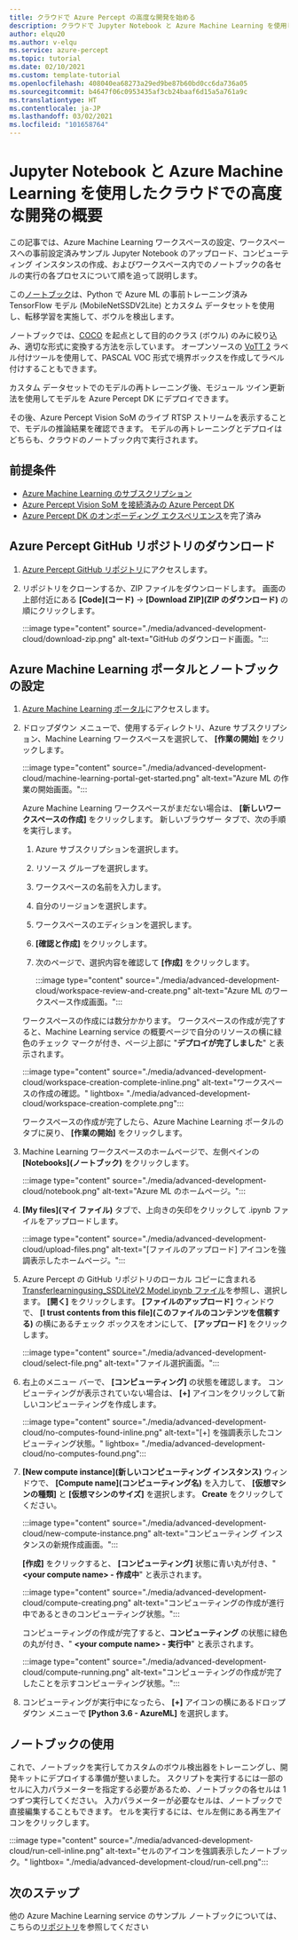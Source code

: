 ```yaml
---
title: クラウドで Azure Percept の高度な開発を始める
description: クラウドで Jupyter Notebook と Azure Machine Learning を使用して高度な開発を始めます
author: elqu20
ms.author: v-elqu
ms.service: azure-percept
ms.topic: tutorial
ms.date: 02/10/2021
ms.custom: template-tutorial
ms.openlocfilehash: 408040ea68273a29ed9be87b60bd0cc6da736a05
ms.sourcegitcommit: b4647f06c0953435af3cb24baaf6d15a5a761a9c
ms.translationtype: HT
ms.contentlocale: ja-JP
ms.lasthandoff: 03/02/2021
ms.locfileid: "101658764"
---
```

# <a name="getting-started-with-advanced-development-in-the-cloud-via-jupyter-notebooks-and-azure-machine-learning"></a>Jupyter Notebook と Azure Machine Learning を使用したクラウドでの高度な開発の概要

この記事では、Azure Machine Learning ワークスペースの設定、ワークスペースへの事前設定済みサンプル Jupyter Notebook のアップロード、コンピューティング インスタンスの作成、およびワークスペース内でのノートブックの各セルの実行の各プロセスについて順を追って説明します。

この[ノートブック](https://github.com/microsoft/Project-Santa-Cruz-Private-Preview/blob/main/Sample-Scripts-and-Notebooks/Official/Machine%20Learning%20Notebooks/Transferlearningusing_SSDLiteV2%20Model.ipynb)は、Python で Azure ML の事前トレーニング済み TensorFlow モデル (MobileNetSSDV2Lite) とカスタム データセットを使用し、転移学習を実施して、ボウルを検出します。

ノートブックでは、[COCO](https://cocodataset.org/#home) を起点として目的のクラス (ボウル) のみに絞り込み、適切な形式に変換する方法を示しています。 オープンソースの [VoTT 2](https://github.com/microsoft/VoTT) ラベル付けツールを使用して、PASCAL VOC 形式で境界ボックスを作成してラベル付けすることもできます。

カスタム データセットでのモデルの再トレーニング後、モジュール ツイン更新法を使用してモデルを Azure Percept DK にデプロイできます。

その後、Azure Percept Vision SoM のライブ RTSP ストリームを表示することで、モデルの推論結果を確認できます。 モデルの再トレーニングとデプロイはどちらも、クラウドのノートブック内で実行されます。

## <a name="prerequisites"></a>前提条件

- [Azure Machine Learning のサブスクリプション](https://azure.microsoft.com/free/services/machine-learning/)
- [Azure Percept Vision SoM を接続済みの Azure Percept DK](./overview-azure-percept-dk.md)
- [Azure Percept DK のオンボーディング エクスペリエンス](./quickstart-percept-dk-set-up.md)を完了済み

## <a name="download-azure-percept-github-repository"></a>Azure Percept GitHub リポジトリのダウンロード

1. [Azure Percept GitHub リポジトリ](https://github.com/microsoft/Project-Santa-Cruz-Private-Preview)にアクセスします。

1. リポジトリをクローンするか、ZIP ファイルをダウンロードします。 画面の上部付近にある **[Code]\(コード\)**  ->  **[Download ZIP]\(ZIP のダウンロード\)** の順にクリックします。

    :::image type="content" source="./media/advanced-development-cloud/download-zip.png" alt-text="GitHub のダウンロード画面。":::

## <a name="set-up-azure-machine-learning-portal-and-notebook"></a>Azure Machine Learning ポータルとノートブックの設定

1. [Azure Machine Learning ポータル](https://ml.azure.com)にアクセスします。

1. ドロップダウン メニューで、使用するディレクトリ、Azure サブスクリプション、Machine Learning ワークスペースを選択して、 **[作業の開始]** をクリックします。

    :::image type="content" source="./media/advanced-development-cloud/machine-learning-portal-get-started.png" alt-text="Azure ML の作業の開始画面。":::

    Azure Machine Learning ワークスペースがまだない場合は、 **[新しいワークスペースの作成]** をクリックします。 新しいブラウザー タブで、次の手順を実行します。

    1. Azure サブスクリプションを選択します。
    1. リソース グループを選択します。
    1. ワークスペースの名前を入力します。
    1. 自分のリージョンを選択します。
    1. ワークスペースのエディションを選択します。
    1. **[確認と作成]** をクリックします。
    1. 次のページで、選択内容を確認して **[作成]** をクリックします。

        :::image type="content" source="./media/advanced-development-cloud/workspace-review-and-create.png" alt-text="Azure ML のワークスペース作成画面。":::

    ワークスペースの作成には数分かかります。 ワークスペースの作成が完了すると、Machine Learning service の概要ページで自分のリソースの横に緑色のチェック マークが付き、ページ上部に "**デプロイが完了しました**" と表示されます。

    :::image type="content" source="./media/advanced-development-cloud/workspace-creation-complete-inline.png" alt-text="ワークスペースの作成の確認。" lightbox= "./media/advanced-development-cloud/workspace-creation-complete.png":::

    ワークスペースの作成が完了したら、Azure Machine Learning ポータルのタブに戻り、 **[作業の開始]** をクリックします。

1. Machine Learning ワークスペースのホームページで、左側ペインの **[Notebooks]\(ノートブック\)** をクリックします。

    :::image type="content" source="./media/advanced-development-cloud/notebook.png" alt-text="Azure ML のホームページ。":::

1. **[My files]\(マイ ファイル\)** タブで、上向きの矢印をクリックして .ipynb ファイルをアップロードします。

    :::image type="content" source="./media/advanced-development-cloud/upload-files.png" alt-text="[ファイルのアップロード] アイコンを強調表示したホームページ。":::

1. Azure Percept の GitHub リポジトリのローカル コピーに含まれる [Transferlearningusing_SSDLiteV2 Model.ipynb ファイル](https://github.com/microsoft/Project-Santa-Cruz-Private-Preview/blob/main/Sample-Scripts-and-Notebooks/Official/Machine%20Learning%20Notebooks/Transferlearningusing_SSDLiteV2%20Model.ipynb)を参照し、選択します。 **[開く]** をクリックします。 **[ファイルのアップロード]** ウィンドウで、 **[I trust contents from this file]\(このファイルのコンテンツを信頼する\)** の横にあるチェック ボックスをオンにして、 **[アップロード]** をクリックします。

    :::image type="content" source="./media/advanced-development-cloud/select-file.png" alt-text="ファイル選択画面。":::

1. 右上のメニュー バーで、 **[コンピューティング]** の状態を確認します。 コンピューティングが表示されていない場合は、 **[+]** アイコンをクリックして新しいコンピューティングを作成します。

    :::image type="content" source="./media/advanced-development-cloud/no-computes-found-inline.png" alt-text="[+] を強調表示したコンピューティング状態。" lightbox= "./media/advanced-development-cloud/no-computes-found.png":::

1. **[New compute instance]\(新しいコンピューティング インスタンス\)** ウィンドウで、 **[Compute name]\(コンピューティング名\)** を入力して、 **[仮想マシンの種類]** と **[仮想マシンのサイズ]** を選択します。 **Create** をクリックしてください。

    :::image type="content" source="./media/advanced-development-cloud/new-compute-instance.png" alt-text="コンピューティング インスタンスの新規作成画面。":::

    **[作成]** をクリックすると、 **[コンピューティング]** 状態に青い丸が付き、" **\<your compute name> - 作成中**" と表示されます。

    :::image type="content" source="./media/advanced-development-cloud/compute-creating.png" alt-text="コンピューティングの作成が進行中であるときのコンピューティング状態。":::

    コンピューティングの作成が完了すると、**コンピューティング** の状態に緑色の丸が付き、" **\<your compute name> - 実行中**" と表示されます。

    :::image type="content" source="./media/advanced-development-cloud/compute-running.png" alt-text="コンピューティングの作成が完了したことを示すコンピューティング状態。":::

1. コンピューティングが実行中になったら、 **[+]** アイコンの横にあるドロップダウン メニューで **[Python 3.6 - AzureML]** を選択します。

## <a name="working-with-the-notebook"></a>ノートブックの使用

これで、ノートブックを実行してカスタムのボウル検出器をトレーニングし、開発キットにデプロイする準備が整いました。 スクリプトを実行するには一部のセルに入力パラメーターを指定する必要があるため、ノートブックの各セルは 1 つずつ実行してください。 入力パラメーターが必要なセルは、ノートブックで直接編集することもできます。 セルを実行するには、セル左側にある再生アイコンをクリックします。

:::image type="content" source="./media/advanced-development-cloud/run-cell-inline.png" alt-text="セルのアイコンを強調表示したノートブック。" lightbox= "./media/advanced-development-cloud/run-cell.png":::

## <a name="next-steps"></a>次のステップ

他の Azure Machine Learning service のサンプル ノートブックについては、こちらの[リポジトリ](https://github.com/Azure/MachineLearningNotebooks/tree/2aa7c53b0ce84e67565d77e484987714fdaed36e/how-to-use-azureml)を参照してください
